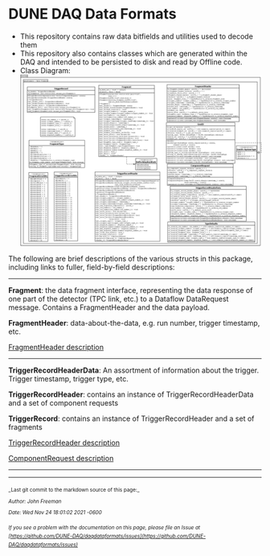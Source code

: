 # DUNE DAQ Data Formats

- This repository contains raw data bitfields and utilities used to decode them
- This repository also contains classes which are generated within the DAQ and intended to be persisted to disk and read by Offline code.
- Class Diagram: ![From dune_common_data_formats.dia](https://github.com/DUNE-DAQ/daqdataformats/raw/develop/docs/dune_common_data_formats.png)

The following are brief descriptions of the various structs in this package, including links to fuller, field-by-field descriptions:

----------


**Fragment**: the data fragment interface, representing the data response of one part of the detector (TPC link, etc.) to a Dataflow DataRequest message. Contains a FragmentHeader and the data payload.


**FragmentHeader**: data-about-the-data, e.g. run number, trigger timestamp, etc.

[FragmentHeader description](FragmentHeaderV3.md)

---------------


**TriggerRecordHeaderData**: An assortment of information about the trigger. Trigger timestamp, trigger type, etc.


**TriggerRecordHeader**: contains an instance of TriggerRecordHeaderData and a set of component requests


**TriggerRecord**: contains an instance of TriggerRecordHeader and a set of fragments

[TriggerRecordHeader description](TriggerRecordHeaderDataV2.md)

[ComponentRequest description](ComponentRequestV1.md)

--------------



-----

<font size="1">
_Last git commit to the markdown source of this page:_


_Author: John Freeman_

_Date: Wed Nov 24 18:01:02 2021 -0600_

_If you see a problem with the documentation on this page, please file an Issue at [https://github.com/DUNE-DAQ/daqdataformats/issues](https://github.com/DUNE-DAQ/daqdataformats/issues)_
</font>
